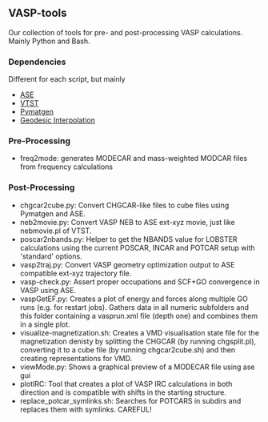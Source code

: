 ## VASP-tools
Our collection of tools for pre- and post-processing VASP calculations. Mainly Python and Bash.

### Dependencies
Different for each script, but mainly
- [ASE](https://wiki.fysik.dtu.dk/ase/)
- [VTST](http://theory.cm.utexas.edu/vtsttools/)
- [Pymatgen](https://pymatgen.org/)
- [Geodesic Interpolation](https://github.com/virtualzx-nad/geodesic-interpolate)

### Pre-Processing
- freq2mode: generates MODECAR and mass-weighted MODCAR files from frequency calculations

### Post-Processing
- chgcar2cube.py: Convert CHGCAR-like files to cube files using Pymatgen and ASE.
- neb2movie.py: Convert VASP NEB to ASE ext-xyz movie, just like nebmovie.pl of VTST.
- poscar2nbands.py: Helper to get the NBANDS value for LOBSTER calculations using the current POSCAR, INCAR and POTCAR setup with 'standard' options.
- vasp2traj.py: Convert VASP geometry optimization output to ASE compatible ext-xyz trajectory file.
- vasp-check.py: Assert proper occupations and SCF+GO convergence in VASP using ASE.
- vaspGetEF.py: Creates a plot of energy and forces along multiple GO runs (e.g. for restart jobs). Gathers data in all numeric subfolders and this folder containing a vasprun.xml file (depth one) and combines them in a single plot.
- visualize-magnetization.sh: Creates a VMD visualisation state file for the magnetization denisty by splitting the CHGCAR (by running chgsplit.pl), converting it to a cube file (by running chgcar2cube.sh) and then creating representations for VMD.
- viewMode.py: Shows a graphical preview of a MODECAR file using ase gui
- plotIRC: Tool that creates a plot of VASP IRC calculations in both direction and is compatible with shifts in the starting structure.
- replace_potcar_symlinks.sh: Searches for POTCARS in subdirs and replaces them with symlinks. CAREFUL!
